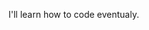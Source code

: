 I'll learn how to code eventualy.

<!---
crossfunkbunk/crossfunkbunk is a ✨ special ✨ repository because its `README.md` (this file) appears on your GitHub profile.
You can click the Preview link to take a look at your changes.
--->

